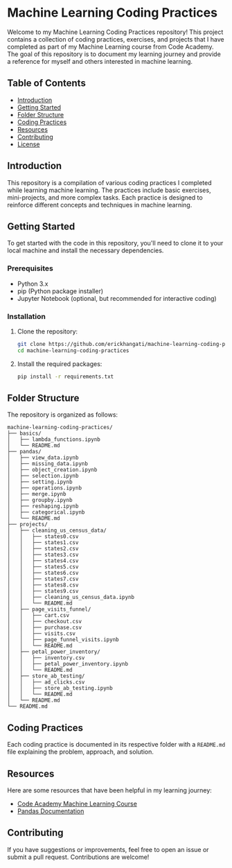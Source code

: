 # Machine Learning Coding Practices

Welcome to my Machine Learning Coding Practices repository! This project contains a collection of coding practices, exercises, and projects that I have completed as part of my Machine Learning course from Code Academy. The goal of this repository is to document my learning journey and provide a reference for myself and others interested in machine learning.

## Table of Contents

- [Introduction](#introduction)
- [Getting Started](#getting-started)
- [Folder Structure](#folder-structure)
- [Coding Practices](#coding-practices)
- [Resources](#resources)
- [Contributing](#contributing)
- [License](#license)

## Introduction

This repository is a compilation of various coding practices I completed while learning machine learning. The practices include basic exercises, mini-projects, and more complex tasks. Each practice is designed to reinforce different concepts and techniques in machine learning.

## Getting Started

To get started with the code in this repository, you'll need to clone it to your local machine and install the necessary dependencies.

### Prerequisites

- Python 3.x
- pip (Python package installer)
- Jupyter Notebook (optional, but recommended for interactive coding)

### Installation

1. Clone the repository:

   ```bash
   git clone https://github.com/erickhangati/machine-learning-coding-practices.git
   cd machine-learning-coding-practices
   
2. Install the required packages:

   ```bash
   pip install -r requirements.txt
   
## Folder Structure

The repository is organized as follows:

```
machine-learning-coding-practices/
├── basics/
│   ├── lambda_functions.ipynb
│   └── README.md
├── pandas/
│   ├── view_data.ipynb
│   ├── missing_data.ipynb
│   ├── object_creation.ipynb
│   ├── selection.ipynb
│   ├── setting.ipynb
│   ├── operations.ipynb
│   ├── merge.ipynb
│   ├── groupby.ipynb
│   ├── reshaping.ipynb
│   ├── categorical.ipynb
│   └── README.md
├── projects/
│   ├── cleaning_us_census_data/
│   │   ├── states0.csv
│   │   ├── states1.csv
│   │   ├── states2.csv
│   │   ├── states3.csv
│   │   ├── states4.csv
│   │   ├── states5.csv
│   │   ├── states6.csv
│   │   ├── states7.csv
│   │   ├── states8.csv
│   │   ├── states9.csv
│   │   ├── cleaning_us_census_data.ipynb
│   │   └── README.md
│   ├── page_visits_funnel/
│   │   ├── cart.csv
│   │   ├── checkout.csv
│   │   ├── purchase.csv
│   │   ├── visits.csv
│   │   ├── page_funnel_visits.ipynb
│   │   └── README.md
│   ├── petal_power_inventory/
│   │   ├── inventory.csv
│   │   ├── petal_power_inventory.ipynb
│   │   └── README.md
│   ├── store_ab_testing/
│   │   ├── ad_clicks.csv
│   │   ├── store_ab_testing.ipynb
│   │   └── README.md
│   └── README.md
└── README.md
```
## Coding Practices

Each coding practice is documented in its respective folder with a `README.md` file explaining the problem, approach, and solution.



## Resources

Here are some resources that have been helpful in my learning journey:

* [Code Academy Machine Learning Course](https://www.codecademy.com/learn/paths/data-science)
* [Pandas Documentation](https://pandas.pydata.org/docs/index.html)


## Contributing

If you have suggestions or improvements, feel free to open an issue or submit a pull request. Contributions are welcome!
